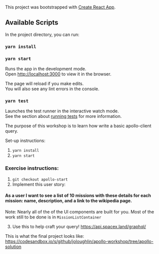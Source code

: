This project was bootstrapped with [Create React App](https://github.com/facebook/create-react-app).

## Available Scripts

In the project directory, you can run:

### `yarn install`

### `yarn start`

Runs the app in the development mode.<br />
Open [http://localhost:3000](http://localhost:3000) to view it in the browser.

The page will reload if you make edits.<br />
You will also see any lint errors in the console.

### `yarn test`

Launches the test runner in the interactive watch mode.<br />
See the section about [running tests](https://facebook.github.io/create-react-app/docs/running-tests) for more information.

The purpose of this workshop is to learn how write a basic apollo-client query. 

Set-up instructions:
1. `yarn install` 
2. `yarn start` 

### Exercise instructions: 
1. `git checkout apollo-start`
2. Implement this user story: 
  #### As a user I want to see a list of 10 missions with these details for each mission: name, description, and a link to the   wikipedia page. 
  Note: Nearly all of the of the UI components are built for you. Most of the work still to be done is in     `MissionListContainer`
  
3. Use this to help craft your query! https://api.spacex.land/graphql/

This is what the final project looks like: https://codesandbox.io/s/github/joloughlin/apollo-workshop/tree/apollo-solution
